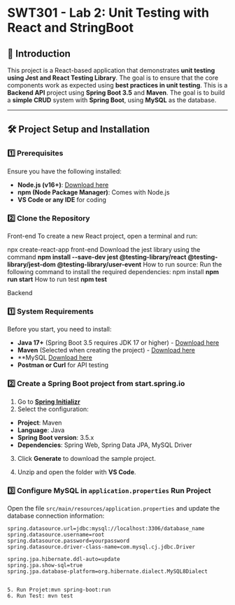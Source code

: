 # SWT301 - Lab 2: Unit Testing with React and StringBoot

## 📌 Introduction
This project is a React-based application that demonstrates **unit testing using Jest and React Testing Library**. The goal is to ensure that the core components work as expected using **best practices in unit testing**.
This is a **Backend API** project using **Spring Boot 3.5** and **Maven**. The goal is to build a **simple CRUD** system with **Spring Boot**, using **MySQL** as the database.

---

## 🛠 Project Setup and Installation

### **1️⃣ Prerequisites**
Ensure you have the following installed:
- **Node.js (v16+)**: [Download here](https://nodejs.org/)
- **npm (Node Package Manager)**: Comes with Node.js
- **VS Code or any IDE** for coding

### **2️⃣ Clone the Repository**
Front-end
To create a new React project, open a terminal and run:  

npx create-react-app front-end
Download the jest library using the command **npm install --save-dev jest @testing-library/react @testing-library/jest-dom @testing-library/user-event**
How to run source:
Run the following command to install the required dependencies: npm install
**npm run start**
How to run test **npm test**


Backend 
### **1️⃣ System Requirements**
Before you start, you need to install:
- **Java 17+** (Spring Boot 3.5 requires JDK 17 or higher) - [Download here](https://adoptium.net/)
- **Maven** (Selected when creating the project) - [Download here](https://maven.apache.org/)
- **MySQL [Download here](https://cdn.mysql.com//Downloads/MySQLInstaller/mysql-installer-web-community-8.0.40.0.msi)
- **Postman or Curl** for API testing

### **2️⃣ Create a Spring Boot project from start.spring.io**
1. Go to **[Spring Initializr](https://start.spring.io/)**
2. Select the configuration:
- **Project**: Maven
- **Language**: Java
- **Spring Boot version**: 3.5.x
- **Dependencies**: Spring Web, Spring Data JPA, MySQL Driver 
3. Click **Generate** to download the sample project.

4. Unzip and open the folder with **VS Code**.
### **3️⃣ Configure MySQL in `application.properties`** Run Project
Open the file `src/main/resources/application.properties` and update the database connection information:
```properties
spring.datasource.url=jdbc:mysql://localhost:3306/database_name
spring.datasource.username=root
spring.datasource.password=yourpassword
spring.datasource.driver-class-name=com.mysql.cj.jdbc.Driver

spring.jpa.hibernate.ddl-auto=update
spring.jpa.show-sql=true
spring.jpa.database-platform=org.hibernate.dialect.MySQL8Dialect


5. Run Projet:mvn spring-boot:run
6. Run Test: mvn test





